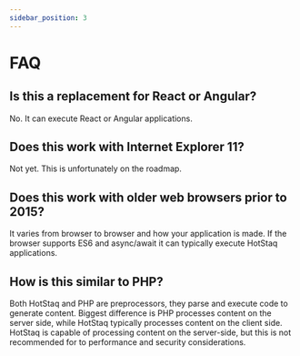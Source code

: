 ```yaml
---
sidebar_position: 3
---
```


# FAQ

## Is this a replacement for React or Angular?
No. It can execute React or Angular applications.

## Does this work with Internet Explorer 11?
Not yet. This is unfortunately on the roadmap.

## Does this work with older web browsers prior to 2015?
It varies from browser to browser and how your application is made. If the browser supports ES6 and async/await it can typically execute HotStaq applications.

## How is this similar to PHP?
Both HotStaq and PHP are preprocessors, they parse and execute code to generate content. Biggest difference is PHP processes content on the server side, while HotStaq typically processes content on the client side. HotStaq is capable of processing content on the server-side, but this is not recommended for to performance and security considerations.